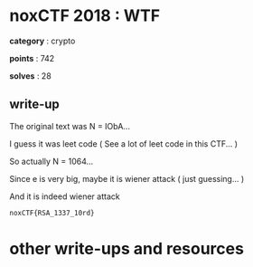 # noxCTF 2018 : WTF

**category** : crypto

**points** : 742

**solves** : 28

## write-up

The original text was N = IObA...

I guess it was leet code ( See a lot of leet code in this CTF... )

So actually N = 1064...

Since e is very big, maybe it is wiener attack ( just guessing... )

And it is indeed wiener attack

`noxCTF{RSA_1337_10rd}`

# other write-ups and resources


